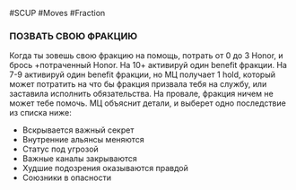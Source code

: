 #SCUP #Moves #Fraction 
### ПОЗВАТЬ СВОЮ ФРАКЦИЮ
Когда ты зовешь свою фракцию на помощь, потрать от 0 до 3 Honor, и брось +потраченный Honor. На 10+ активируй один benefit фракции. На 7-9 активируй один benefit фракции, но МЦ получает 1 hold, который может потратить на что бы фракция призвала тебя на службу, или заставила исполнить обязательства. На провале, фракция ничем не может тебе помочь. МЦ объяснит детали, и выберет одно последствие из списка ниже:
- Вскрывается важный секрет
- Внутренние альянсы меняются
- Статус под угрозой
- Важные каналы закрываются
- Худшие подозрения оказываются правдой
- Союзники в опасности